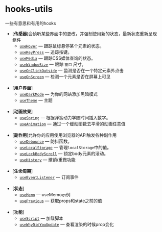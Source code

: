 # hooks-utils
一些有意思和有用的hooks

- [**传感器**]会侦听某些界面中的更改，并强制使用新的状态，最新状态重新呈现组件
  - [`useHover`](./docs/useHover.md) &mdash; 跟踪鼠标悬停某个元素的状态。 
  - [`useKeyPress`](./docs/useKeyPress.md) &mdash; 追踪按键。
  - [`useMedia`](./docs/useMedia.md) &mdash; 跟踪CSS媒体查询的状态。
  - [`useWindowSize`](./docs/useWindowSize.md) &mdash; 跟踪 `窗口` 尺寸。
  - [`useOnClickOutside`](./docs/useOnClickOutside.md) &mdash; 监测是否在一个特定元素外点击
  - [`useOnScreen`](./docs/useOnScreen.md) &mdash; 检测一个元素是否在屏幕上可见
    <br/>
    <br/>
- [**用户界面**]
  - [`useDarkMode`](./docs/useDarkMode.md) &mdash; 为你的网站添加黑暗模式
  - [`useTheme`](./docs/useTheme.md) &mdash; 主题
    <br/>
    <br/>
- [**动画效果**]
  - [`useSpring`](./docs/useSpring.md) &mdash; 根据弹簧动力学随时间插入数字。
  - [`useAnimation`](./docs/useAnimation.md) &mdash; 通过一个缓动函数去平滑的动画任意值
    <br/>
    <br/>
- [**副作用**]允许你的应用使用浏览器的API触发各种副作用
  - [`useDebounce`](./docs/useDebounce.md) &mdash; 防抖函数。 
  - [`useLocalStorage`](./docs/useLocalStorage.md) &mdash; 管理`localStorage`中的值。
  - [`useLockBodyScroll`](./docs/useLockBodyScroll.md) &mdash; 锁定body元素的滚动。
  - [`useHistory`](./docs/useHistory.md) &mdash; 撤销/重做功能 
    <br/>
    <br/>
- [**生命周期**]
  - [`useEventListener`](./docs/useEventListener.md) &mdash; 订阅事件 
    <br/>
    <br/>
- [**状态**]
  - [`useMemo`](./docs/useMemo.md) &mdash; useMemo示例
  - [`usePrevious`](./docs/usePrevious.md) &mdash; 获取props和state之前的值 
    <br/>
    <br/>
- [**功能**]
  - [`useScript`](./docs/useScript.md) &mdash; 加载脚本  
  - [`useWhyDidYouUpdate`](./docs/useWhyDidYouUpdate.md) &mdash; 查看渲染的时候prop变化
    <br/>
    <br/>